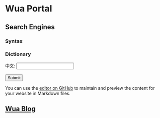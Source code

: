 # Wua Portal


## Search Engines

### Syntax
<script async src="https://cse.google.com/cse.js?cx=3acd834d7218e856f"></script>
<div class="gcse-search"></div>

### Dictionary

<script async src="https://cse.google.com/cse.js?cx=b611564fcb8a8f9f4"></script>
<div class="gcse-search"></div>

<form action="https://chinese.yabla.com/chinese-english-pinyin-dictionary.php" id="form1">
  <label for="chinese">中文:</label>
  <input type="text" id="define" name="define"><br><br>
  <input type="submit" value="Submit">
</form>

You can use the [editor on GitHub](https://github.com/githubwua/githubwua.github.io/edit/main/index.md) to maintain and preview the content for your website in Markdown files.

## [Wua Blog](/blog)
